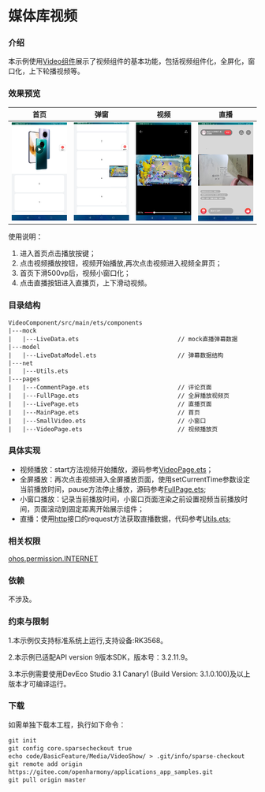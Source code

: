 # 媒体库视频

### 介绍

本示例使用[Video组件](https://gitee.com/openharmony/docs/blob/master/zh-cn/application-dev/reference/arkui-ts/ts-media-components-video.md)展示了视频组件的基本功能，包括视频组件化，全屏化，窗口化，上下轮播视频等。

### 效果预览
|首页|弹窗|视频|直播|
|------|--------|-------|---------|
|![home](screenshots/devices/video.png)|![play1](screenshots/devices/small_video.png)|![play1](screenshots/devices/full.png)|![play1](screenshots/devices/live_video.png)|

使用说明：
1. 进入首页点击播放按键；
2. 点击视频播放按钮，视频开始播放,再次点击视频进入视频全屏页；
3. 首页下滑500vp后，视频小窗口化；
4. 点击直播按钮进入直播页，上下滑动视频。

### 目录结构
```
VideoComponent/src/main/ets/components
|---mock
|   |---LiveData.ets                            // mock直播弹幕数据
|---model
|   |---LiveDataModel.ets                       // 弹幕数据结构
|---net
|   |---Utils.ets
|---pages                                  
|   |---CommentPage.ets                         // 评论页面
|   |---FullPage.ets                            // 全屏播放视频页
|   |---LivePage.ets                            // 直播页面
|   |---MainPage.ets                            // 首页
|   |---SmallVideo.ets                          // 小窗口
|   |---VideoPage.ets                           // 视频播放页
```
### 具体实现
  + 视频播放：start方法视频开始播放，源码参考[VideoPage.ets](VideoComponent/src/main/ets/components/pages/VideoPage.ets)；
  + 全屏播放：再次点击视频进入全屏播放页面，使用setCurrentTime参数设定当前播放时间，pause方法停止播放，源码参考[FullPage.ets](VideoComponent/src/main/ets/components/pages/FullPage.ets);
  + 小窗口播放：记录当前播放时间，小窗口页面渲染之前设置视频当前播放时间，页面滚动到固定距离开始展示组件；
  + 直播：使用[http](https://gitee.com/openharmony/docs/blob/master/zh-cn/application-dev/reference/apis/js-apis-http.md)接口的request方法获取直播数据，代码参考[Utils.ets](VideoComponent/src/main/ets/components/net/Utils.ets);

### 相关权限

[ohos.permission.INTERNET](https://gitee.com/openharmony/docs/blob/master/zh-cn/application-dev/security/permission-list.md)

### 依赖

不涉及。

### 约束与限制

1.本示例仅支持标准系统上运行,支持设备:RK3568。

2.本示例已适配API version 9版本SDK，版本号：3.2.11.9。

3.本示例需要使用DevEco Studio 3.1 Canary1 (Build Version: 3.1.0.100)及以上版本才可编译运行。

### 下载
如需单独下载本工程，执行如下命令：
```
git init
git config core.sparsecheckout true
echo code/BasicFeature/Media/VideoShow/ > .git/info/sparse-checkout
git remote add origin https://gitee.com/openharmony/applications_app_samples.git
git pull origin master
```

